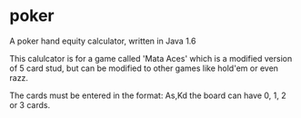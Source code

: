 poker
=====

A poker hand equity calculator, written in Java 1.6

This calulcator is for a game called 'Mata Aces' which is a modified version of 5 card stud, but can be modified to other games like hold'em or even razz.

The cards must be entered in the format: As,Kd the board can have 0, 1, 2 or 3 cards.